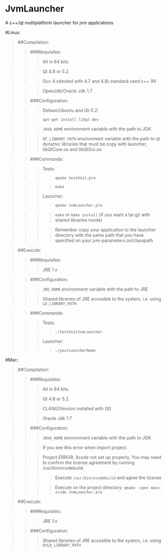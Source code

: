 JvmLauncher
===========

A c++/qt multiplatform launcher for jvm applications

#Linux:
> ##Compilation:

> > ###Requisites:

> > > All in 64 bits.

> > > Qt 4.8 or 5.2.

> > > Gcc 4.x(tested with 4.7 and 4.8) standard used c++ 99

> > > OpenJdk/Oracle Jdk 1.7

> > ###Configuration:

> > > Debian/Ubuntu and Qt-5.2:

> > > `apt-get install libgl-dev`

> > > `JAVA_HOME` environment variable with the path to JDK

> > > `QT_LIBRARY_PATH` environment variable with the path to qt dynamic libraries that must be copy with launcher, libQtCore.os and libQtGui.os

> > ###Commands:

> > > Tests:

> > > > `qmake testUnit.pro`

> > > > `make`

> > > Launcher:

> > > > `qmake JvmLauncher.pro`

> > > > `make` or `make install` (if you want a tar.gz with shared libraries inside)

> > > > Remember copy your application to the launcher directory with the same path that you have specified on your jvm-parameters.ini/classpath

> ##Execute:

> > ###Requisites:

> > > JRE 1.x

> > ###Configuration:

> > > `JRE_HOME` environment variable with the path to JRE

> > > Shared libraries of JRE accesible to the system, i.e. using `LD_LIBRARY_PATH`

> > ###Commands:

> > > Tests:

> > > > `./testUnitJvmLauncher`

> > > Launcher:

> > > > `./yourLauncherName`

#Mac:
> ##Compilation:

> > ###Requisites:

> > > All in 64 bits.

> > > Qt 4.8 or 5.2.

> > > CLANG(Version installed with Qt)

> > > Oracle Jdk 1.7

> > ###Configuration:
> > > `JAVA_HOME` environment variable with the path to JDK

> > > If you see this error when import project:

> > > Project ERROR: Xcode not set up properly. You may need to confirm the license agreement by running /usr/bin/xcodebuild.

> > > > Execute `/usr/bin/xcodebuild` and agree the license

> > > > Execute on the project directory: `qmake -spec macx-xcode JvmLauncher.pro`

> ##Execute:

> > ###Requisites:

> > > JRE 1.x

> > ###Configuration:

> > > Shared libraries of JRE accesible to the system, i.e. using `DYLD_LIBRARY_PATH` 
